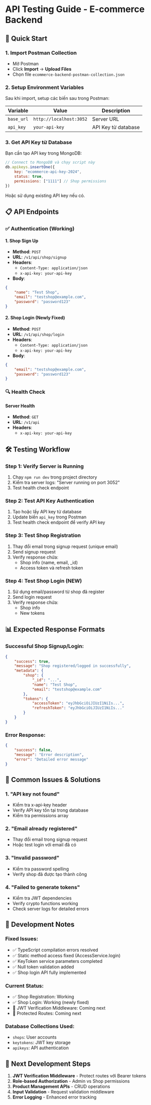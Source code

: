 # API Testing Guide - E-commerce Backend

## 🚀 Quick Start

### 1. Import Postman Collection
- Mở Postman
- Click **Import** → **Upload Files**
- Chọn file `ecommerce-backend-postman-collection.json`

### 2. Setup Environment Variables
Sau khi import, setup các biến sau trong Postman:

| Variable | Value | Description |
|----------|--------|-------------|
| `base_url` | `http://localhost:3052` | Server URL |
| `api_key` | `your-api-key` | API Key từ database |

### 3. Get API Key từ Database

Bạn cần tạo API key trong MongoDB:

```javascript
// Connect to MongoDB và chạy script này
db.apikeys.insertOne({
    key: "ecommerce-api-key-2024",
    status: true,
    permissions: ["1111"] // Shop permissions
})
```

Hoặc sử dụng existing API key nếu có.

## 📋 API Endpoints

### ✅ Authentication (Working)

#### 1. Shop Sign Up
- **Method**: `POST`
- **URL**: `/v1/api/shop/signup`
- **Headers**: 
  - `Content-Type: application/json`
  - `x-api-key: your-api-key`
- **Body**:
```json
{
    "name": "Test Shop",
    "email": "testshop@example.com",
    "password": "password123"
}
```

#### 2. Shop Login (Newly Fixed)
- **Method**: `POST`
- **URL**: `/v1/api/shop/login`
- **Headers**: 
  - `Content-Type: application/json`
  - `x-api-key: your-api-key`
- **Body**:
```json
{
    "email": "testshop@example.com",
    "password": "password123"
}
```

### 🔍 Health Check

#### Server Health
- **Method**: `GET`
- **URL**: `/v1/api`
- **Headers**: 
  - `x-api-key: your-api-key`

## 🛠️ Testing Workflow

### Step 1: Verify Server is Running
1. Chạy `npm run dev` trong project directory
2. Kiểm tra server logs: "Server running on port 3052"
3. Test health check endpoint

### Step 2: Test API Key Authentication
1. Tạo hoặc lấy API key từ database
2. Update biến `api_key` trong Postman
3. Test health check endpoint để verify API key

### Step 3: Test Shop Registration
1. Thay đổi email trong signup request (unique email)
2. Send signup request
3. Verify response chứa:
   - Shop info (name, email, _id)
   - Access token và refresh token

### Step 4: Test Shop Login (NEW)
1. Sử dụng email/password từ shop đã register
2. Send login request
3. Verify response chứa:
   - Shop info
   - New tokens

## 📊 Expected Response Formats

### Successful Shop Signup/Login:
```json
{
    "success": true,
    "message": "Shop registered/logged in successfully",
    "metadata": {
        "shop": {
            "_id": "...",
            "name": "Test Shop",
            "email": "testshop@example.com"
        },
        "tokens": {
            "accessToken": "eyJhbGciOiJIUzI1NiIs...",
            "refreshToken": "eyJhbGciOiJIUzI1NiIs..."
        }
    }
}
```

### Error Response:
```json
{
    "success": false,
    "message": "Error description",
    "error": "Detailed error message"
}
```

## 🐛 Common Issues & Solutions

### 1. "API key not found"
- Kiểm tra x-api-key header
- Verify API key tồn tại trong database
- Kiểm tra permissions array

### 2. "Email already registered"
- Thay đổi email trong signup request
- Hoặc test login với email đã có

### 3. "Invalid password"
- Kiểm tra password spelling
- Verify shop đã được tạo thành công

### 4. "Failed to generate tokens"
- Kiểm tra JWT dependencies
- Verify crypto functions working
- Check server logs for detailed errors

## 🔧 Development Notes

### Fixed Issues:
- ✅ TypeScript compilation errors resolved
- ✅ Static method access fixed (AccessService.login)
- ✅ KeyToken service parameters completed
- ✅ Null token validation added
- ✅ Shop login API fully implemented

### Current Status:
- ✅ Shop Registration: Working
- ✅ Shop Login: Working (newly fixed)
- 🔄 JWT Verification Middleware: Coming next
- 🔄 Protected Routes: Coming next

### Database Collections Used:
- `shops`: User accounts
- `keytokens`: JWT key storage
- `apikeys`: API authentication

## 📝 Next Development Steps

1. **JWT Verification Middleware** - Protect routes với Bearer tokens
2. **Role-based Authorization** - Admin vs Shop permissions
3. **Product Management APIs** - CRUD operations
4. **Input Validation** - Request validation middleware
5. **Error Logging** - Enhanced error tracking 